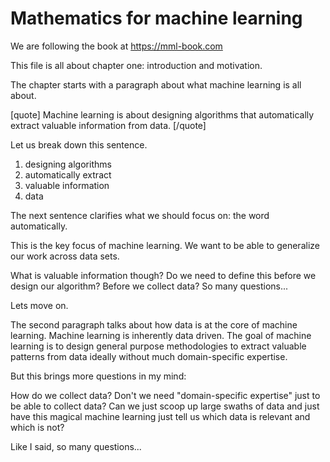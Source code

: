 Mathematics for machine learning
================================

We are following the book at 
https://mml-book.com 

This file is all about chapter one: introduction and motivation.

The chapter starts with a paragraph about what machine learning is all about. 

[quote]
Machine learning is about designing algorithms that automatically extract valuable information from data.
[/quote]

Let us break down this sentence. 
1. designing algorithms
2. automatically extract 
3. valuable information
4. data

The next sentence clarifies what we should focus on: the word automatically. 

This is the key focus of machine learning. 
We want to be able to generalize our work across data sets. 

What is valuable information though? 
Do we need to define this before we design our algorithm? 
Before we collect data? 
So many questions... 

Lets move on. 

The second paragraph talks about how data is at the core of machine learning. 
Machine learning is inherently data driven. 
The goal of machine learning is 
to design general purpose methodologies to extract valuable patterns from data 
ideally without much domain-specific expertise. 

But this brings more questions in my mind: 

How do we collect data? 
Don't we need "domain-specific expertise" just to be able to collect data? 
Can we just scoop up large swaths of data and just have this magical machine learning 
just tell us which data is relevant and which is not? 

Like I said, so many questions... 
